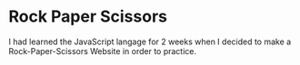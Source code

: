 # Rock Paper Scissors

I had learned the JavaScript langage for 2 weeks when I decided to make a Rock-Paper-Scissors Website in order to practice.
